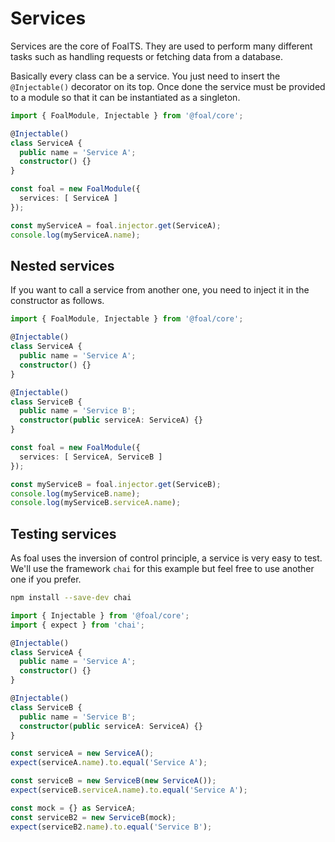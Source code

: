 # Services

Services are the core of FoalTS. They are used to perform many different tasks such as handling requests or fetching data from a database.

Basically every class can be a service. You just need to insert the `@Injectable()` decorator on its top. Once done the service must be provided to a module so that it can be instantiated as a singleton.

```ts
import { FoalModule, Injectable } from '@foal/core';

@Injectable()
class ServiceA {
  public name = 'Service A';
  constructor() {}
}

const foal = new FoalModule({
  services: [ ServiceA ]
});

const myServiceA = foal.injector.get(ServiceA);
console.log(myServiceA.name);
```

## Nested services

If you want to call a service from another one, you need to inject it in the constructor as follows.

```ts
import { FoalModule, Injectable } from '@foal/core';

@Injectable()
class ServiceA {
  public name = 'Service A';
  constructor() {}
}

@Injectable()
class ServiceB {
  public name = 'Service B';
  constructor(public serviceA: ServiceA) {}
}

const foal = new FoalModule({
  services: [ ServiceA, ServiceB ]
});

const myServiceB = foal.injector.get(ServiceB);
console.log(myServiceB.name);
console.log(myServiceB.serviceA.name);
```

## Testing services

As foal uses the inversion of control principle, a service is very easy to test. We'll use the framework `chai` for this example but feel free to use another one if you prefer.

```sh
npm install --save-dev chai
```

```ts
import { Injectable } from '@foal/core';
import { expect } from 'chai';

@Injectable()
class ServiceA {
  public name = 'Service A';
  constructor() {}
}

@Injectable()
class ServiceB {
  public name = 'Service B';
  constructor(public serviceA: ServiceA) {}
}

const serviceA = new ServiceA();
expect(serviceA.name).to.equal('Service A');

const serviceB = new ServiceB(new ServiceA());
expect(serviceB.serviceA.name).to.equal('Service A');

const mock = {} as ServiceA;
const serviceB2 = new ServiceB(mock);
expect(serviceB2.name).to.equal('Service B');
``` 